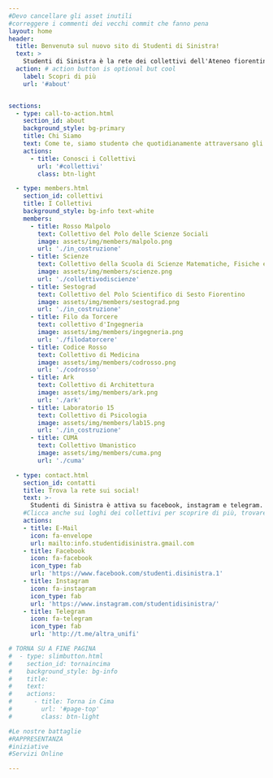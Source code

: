 ```yaml
---
#Devo cancellare gli asset inutili
#correggere i commenti dei vecchi commit che fanno pena
layout: home
header:
  title: Benvenutə sul nuovo sito di Studenti di Sinistra!
  text: >
    Studenti di Sinistra è la rete dei collettivi dell'Ateneo fiorentino, un'organizzazione politica attiva dal 1991, completamente indipendente da partiti e associazioni. Questo significa che, a differenza di altre liste universitarie, non abbiamo nessun finanziamento o aiuto economico alle spalle e dobbiamo cavarcela da solə nelle nostre iniziative. Vuol dire anche che quello che facciamo lo facciamo perché pensiamo sia giusto farlo, non come ‘gavetta’ per arrivare più in alto o per favorire questo o quell’altro partito o sindacato.
  action: # action button is optional but cool
    label: Scopri di più
    url: '#about'


sections:
  - type: call-to-action.html
    section_id: about
    background_style: bg-primary
    title: Chi Siamo
    text: Come te, siamo studentə che quotidianamente attraversano gli spazi dell’Università, delle biblioteche e delle mense; in sede, fuori sede e pendolari; matricole, in procinto di laurearsi o a metà del proprio percorso. Ciò che condividiamo è la volontà di incidere sulla realtà in cui viviamo, a partire dal mondo dell’istruzione, per arrivare ad una società più equa, libera e consapevole. Siamo dislocatə in tutti i plessi UniFi, ed è principalmente in questi luoghi che svolgiamo le nostre attività, secondo i nostri principi fondamentali; inclusività, auto-organizzazione, anti-fascismo, anti-capitalismo, anti-sessismo.
    actions:
      - title: Conosci i Collettivi
        url: '#collettivi'
        class: btn-light

  - type: members.html
    section_id: collettivi
    title: I Collettivi
    background_style: bg-info text-white
    members:
      - title: Rosso Malpolo
        text: Collettivo del Polo delle Scienze Sociali
        image: assets/img/members/malpolo.png
        url: './in_costruzione'
      - title: Scienze
        text: Collettivo della Scuola di Scienze Matematiche, Fisiche e Naturali
        image: assets/img/members/scienze.png
        url: './collettivodiscienze'
      - title: Sestograd
        text: Collettivo del Polo Scientifico di Sesto Fiorentino
        image: assets/img/members/sestograd.png
        url: './in_costruzione'
      - title: Filo da Torcere
        text: collettivo d'Ingegneria
        image: assets/img/members/ingegneria.png
        url: './filodatorcere'
      - title: Codice Rosso
        text: Collettivo di Medicina
        image: assets/img/members/codrosso.png
        url: './codrosso'
      - title: Ark
        text: Collettivo di Architettura
        image: assets/img/members/ark.png
        url: './ark'
      - title: Laboratorio 15
        text: Collettivo di Psicologia
        image: assets/img/members/lab15.png
        url: './in_costruzione'
      - title: CUMA
        text: Collettivo Umanistico
        image: assets/img/members/cuma.png
        url: './cuma'

  - type: contact.html
    section_id: contatti
    title: Trova la rete sui social!
    text: >-
      Studenti di Sinistra è attiva su facebook, instagram e telegram.
    #Clicca anche sui loghi dei collettivi per scoprire di più, trovare le loro pagine e contatti.
    actions:
    - title: E-Mail
      icon: fa-envelope
      url: mailto:info.studentidisinistra.gmail.com
    - title: Facebook
      icon: fa-facebook
      icon_type: fab
      url: 'https://www.facebook.com/studenti.disinistra.1'
    - title: Instagram
      icon: fa-instagram
      icon_type: fab
      url: 'https://www.instagram.com/studentidisinistra/'
    - title: Telegram
      icon: fa-telegram
      icon_type: fab
      url: 'http://t.me/altra_unifi'

# TORNA SU A FINE PAGINA
#  - type: slimbutton.html
#    section_id: tornaincima
#    background_style: bg-info
#    title:
#    text:
#    actions:
#      - title: Torna in Cima
#        url: '#page-top'
#        class: btn-light

#Le nostre battaglie
#RAPPRESENTANZA
#iniziative
#Servizi Online

---
```

